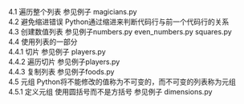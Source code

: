 4.1 遍历整个列表 参见例子 magicians.py</br>
4.2 避免缩进错误 Python通过缩进来判断代码行与前一个代码行的关系</br>
4.3 创建数值列表 参见例子numbers.py  even_numbers.py squares.py</br>
4.4 使用列表的一部分</br>
4.4.1 切片 参见例子 players.py</br>
4.4.2 遍历切片 参见例子players.py</br>
4.4.3 复制列表 参见例子foods.py</br>
4.5 元组 Python将不能修改的值称为不可变的，而不可变的列表称为元组</br>
4.5.1 定义元组 使用圆括号而不是方括号 参见例子 dimensions.py</br>
